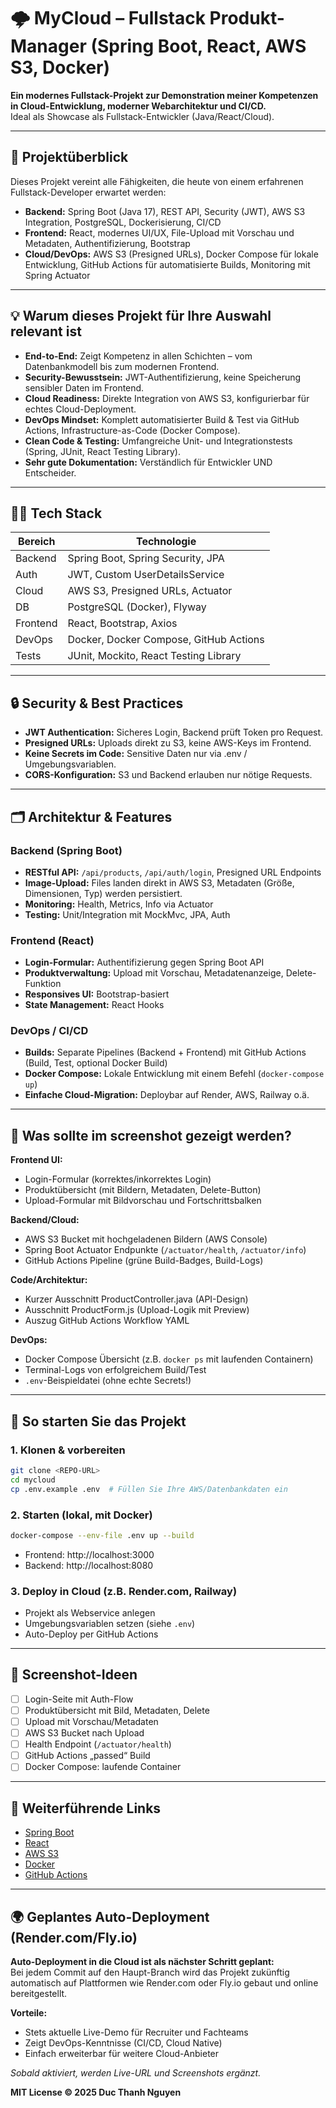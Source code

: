 # 🌩️ MyCloud – Fullstack Produkt-Manager (Spring Boot, React, AWS S3, Docker)

**Ein modernes Fullstack-Projekt zur Demonstration meiner Kompetenzen in Cloud-Entwicklung, moderner Webarchitektur und CI/CD.**  
Ideal als Showcase als Fullstack-Entwickler (Java/React/Cloud).

---

## 🚀 Projektüberblick

Dieses Projekt vereint alle Fähigkeiten, die heute von einem erfahrenen Fullstack-Developer erwartet werden:

- **Backend:** Spring Boot (Java 17), REST API, Security (JWT), AWS S3 Integration, PostgreSQL, Dockerisierung, CI/CD
- **Frontend:** React, modernes UI/UX, File-Upload mit Vorschau und Metadaten, Authentifizierung, Bootstrap
- **Cloud/DevOps:** AWS S3 (Presigned URLs), Docker Compose für lokale Entwicklung, GitHub Actions für automatisierte Builds, Monitoring mit Spring Actuator

---

## 💡 Warum dieses Projekt für Ihre Auswahl relevant ist

- **End-to-End:** Zeigt Kompetenz in allen Schichten – vom Datenbankmodell bis zum modernen Frontend.
- **Security-Bewusstsein:** JWT-Authentifizierung, keine Speicherung sensibler Daten im Frontend.
- **Cloud Readiness:** Direkte Integration von AWS S3, konfigurierbar für echtes Cloud-Deployment.
- **DevOps Mindset:** Komplett automatisierter Build & Test via GitHub Actions, Infrastructure-as-Code (Docker Compose).
- **Clean Code & Testing:** Umfangreiche Unit- und Integrationstests (Spring, JUnit, React Testing Library).
- **Sehr gute Dokumentation:** Verständlich für Entwickler UND Entscheider.

---

## 🧑‍💻 Tech Stack

| Bereich    | Technologie                         |
| ---------- | ----------------------------------- |
| Backend    | Spring Boot, Spring Security, JPA   |
| Auth       | JWT, Custom UserDetailsService      |
| Cloud      | AWS S3, Presigned URLs, Actuator    |
| DB         | PostgreSQL (Docker), Flyway         |
| Frontend   | React, Bootstrap, Axios             |
| DevOps     | Docker, Docker Compose, GitHub Actions |
| Tests      | JUnit, Mockito, React Testing Library |

---

## 🔒 Security & Best Practices

- **JWT Authentication:** Sicheres Login, Backend prüft Token pro Request.
- **Presigned URLs:** Uploads direkt zu S3, keine AWS-Keys im Frontend.
- **Keine Secrets im Code:** Sensitive Daten nur via .env / Umgebungsvariablen.
- **CORS-Konfiguration:** S3 und Backend erlauben nur nötige Requests.

---

## 🗂️ Architektur & Features

### Backend (Spring Boot)

- **RESTful API:** `/api/products`, `/api/auth/login`, Presigned URL Endpoints
- **Image-Upload:** Files landen direkt in AWS S3, Metadaten (Größe, Dimensionen, Typ) werden persistiert.
- **Monitoring:** Health, Metrics, Info via Actuator
- **Testing:** Unit/Integration mit MockMvc, JPA, Auth

### Frontend (React)

- **Login-Formular:** Authentifizierung gegen Spring Boot API
- **Produktverwaltung:** Upload mit Vorschau, Metadatenanzeige, Delete-Funktion
- **Responsives UI:** Bootstrap-basiert
- **State Management:** React Hooks

### DevOps / CI/CD

- **Builds:** Separate Pipelines (Backend + Frontend) mit GitHub Actions (Build, Test, optional Docker Build)
- **Docker Compose:** Lokale Entwicklung mit einem Befehl (`docker-compose up`)
- **Einfache Cloud-Migration:** Deploybar auf Render, AWS, Railway o.ä.

---

## 📝 Was sollte im screenshot gezeigt werden?

**Frontend UI:**
- Login-Formular (korrektes/inkorrektes Login)
- Produktübersicht (mit Bildern, Metadaten, Delete-Button)
- Upload-Formular mit Bildvorschau und Fortschrittsbalken

**Backend/Cloud:**
- AWS S3 Bucket mit hochgeladenen Bildern (AWS Console)
- Spring Boot Actuator Endpunkte (`/actuator/health`, `/actuator/info`)
- GitHub Actions Pipeline (grüne Build-Badges, Build-Logs)

**Code/Architektur:**
- Kurzer Ausschnitt ProductController.java (API-Design)
- Ausschnitt ProductForm.js (Upload-Logik mit Preview)
- Auszug GitHub Actions Workflow YAML

**DevOps:**
- Docker Compose Übersicht (z.B. `docker ps` mit laufenden Containern)
- Terminal-Logs von erfolgreichem Build/Test
- `.env`-Beispieldatei (ohne echte Secrets!)

---

## 🏁 So starten Sie das Projekt

### 1. Klonen & vorbereiten

```bash
git clone <REPO-URL>
cd mycloud
cp .env.example .env  # Füllen Sie Ihre AWS/Datenbankdaten ein
```

### 2. Starten (lokal, mit Docker)

```bash
docker-compose --env-file .env up --build
```
- Frontend: http://localhost:3000
- Backend: http://localhost:8080

### 3. Deploy in Cloud (z.B. Render.com, Railway)

- Projekt als Webservice anlegen
- Umgebungsvariablen setzen (siehe `.env`)
- Auto-Deploy per GitHub Actions

---

## 📸 Screenshot-Ideen

- [ ] Login-Seite mit Auth-Flow
- [ ] Produktübersicht mit Bild, Metadaten, Delete
- [ ] Upload mit Vorschau/Metadaten
- [ ] AWS S3 Bucket nach Upload
- [ ] Health Endpoint (`/actuator/health`)
- [ ] GitHub Actions „passed“ Build
- [ ] Docker Compose: laufende Container

---

## 📄 Weiterführende Links

- [Spring Boot](https://spring.io/projects/spring-boot)
- [React](https://react.dev/)
- [AWS S3](https://aws.amazon.com/s3/)
- [Docker](https://www.docker.com/)
- [GitHub Actions](https://github.com/features/actions)

---

## 🌍 Geplantes Auto-Deployment (Render.com/Fly.io)

**Auto-Deployment in die Cloud ist als nächster Schritt geplant:**  
Bei jedem Commit auf den Haupt-Branch wird das Projekt zukünftig automatisch auf Plattformen wie Render.com oder Fly.io gebaut und online bereitgestellt.

**Vorteile:**  
- Stets aktuelle Live-Demo für Recruiter und Fachteams
- Zeigt DevOps-Kenntnisse (CI/CD, Cloud Native)
- Einfach erweiterbar für weitere Cloud-Anbieter

*Sobald aktiviert, werden Live-URL und Screenshots ergänzt.*

**MIT License © 2025 Duc Thanh Nguyen**